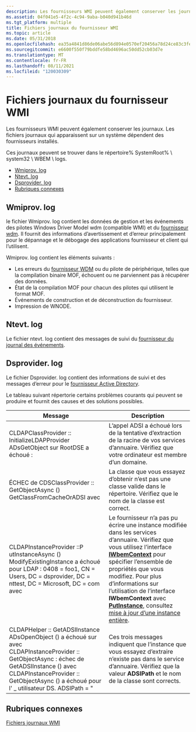 ```yaml
---
description: Les fournisseurs WMI peuvent également conserver les journaux. Les fichiers journaux qui apparaissent sur un système dépendent des fournisseurs installés.
ms.assetid: 04f041e5-4f2c-4c94-9aba-b040d941b46d
ms.tgt_platform: multiple
title: Fichiers journaux du fournisseur WMI
ms.topic: article
ms.date: 05/31/2018
ms.openlocfilehash: ea35a4841d86de06abe56d894e0570ef20456a78d24ce83c3fe6039cb4e2a67c
ms.sourcegitcommit: e6600f550f79bddfe58bd4696ac50dd52cb03d7e
ms.translationtype: MT
ms.contentlocale: fr-FR
ms.lasthandoff: 08/11/2021
ms.locfileid: "120030309"
---
```

# <a name="wmi-provider-log-files"></a>Fichiers journaux du fournisseur WMI

Les fournisseurs WMI peuvent également conserver les journaux. Les fichiers journaux qui apparaissent sur un système dépendent des fournisseurs installés.

Ces journaux peuvent se trouver dans le répertoire% SystemRoot% \\ system32 \\ WBEM \\ logs.

-   [Wmiprov. log](#wmiprovlog)
-   [Ntevt. log](#ntevtlog)
-   [Dsprovider. log](#dsproviderlog)
-   [Rubriques connexes](#related-topics)

## <a name="wmiprovlog"></a>Wmiprov. log

le fichier Wmiprov. log contient les données de gestion et les événements des pilotes Windows Driver Model wdm (compatible WMI) et du [fournisseur wdm](/windows/desktop/WmiCoreProv/wdm-provider). Il fournit des informations d’avertissement et d’erreur principalement pour le dépannage et le débogage des applications fournisseur et client qui l’utilisent.

Wmiprov. log contient les éléments suivants :

-   Les erreurs du [fournisseur WDM](/windows/desktop/WmiCoreProv/wdm-provider) ou du pilote de périphérique, telles que la compilation binaire MOF, échouent ou ne parviennent pas à récupérer des données.
-   État de la compilation MOF pour chacun des pilotes qui utilisent le format MOF.
-   Événements de construction et de déconstruction du fournisseur.
-   Impression de WNODE.

## <a name="ntevtlog"></a>Ntevt. log

Le fichier ntevt. log contient des messages de suivi du [fournisseur du journal des événements](/previous-versions/windows/desktop/eventlogprov/event-log-provider).

## <a name="dsproviderlog"></a>Dsprovider. log

Le fichier Dsprovider. log contient des informations de suivi et des messages d’erreur pour le [fournisseur Active Directory](/previous-versions/windows/desktop/dsprov/active-directory-provider).

Le tableau suivant répertorie certains problèmes courants qui peuvent se produire et fournit des causes et des solutions possibles.



| Message                                                                                                                                                                                                                                                                                                        | Description                                                                                                                                                                                                                                                                                                                                                                                                  |
|----------------------------------------------------------------------------------------------------------------------------------------------------------------------------------------------------------------------------------------------------------------------------------------------------------------|--------------------------------------------------------------------------------------------------------------------------------------------------------------------------------------------------------------------------------------------------------------------------------------------------------------------------------------------------------------------------------------------------------------|
| CLDAPClassProvider :: InitializeLDAPProvider ADsGetObject sur RootDSE a échoué : <hresult>                                                                                                                                                                                                                    | L’appel ADSI a échoué lors de la tentative d’extraction de la racine de vos services d’annuaire. Vérifiez que votre ordinateur est membre d’un domaine.                                                                                                                                                                                                                                                                             |
| ÉCHEC de CDSClassProvider :: GetObjectAsync () GetClassFromCacheOrADSI <class name> avec <hresult>                                                                                                                                                                                                  | La classe que vous essayez d’obtenir n’est pas une classe valide dans le répertoire. Vérifiez que le nom de la classe est correct.                                                                                                                                                                                                                                                                                                |
| CLDAPInstanceProvider ::P utInstanceAsync () ModifyExistingInstance a échoué pour LDAP : 0408 = foo1, CN = Users, DC = dsprovider, DC = nttest, DC = Microsoft, DC = com avec <hresult>                                                                                                                                       | Le fournisseur n’a pas pu écrire une instance modifiée dans les services d’annuaire. Vérifiez que vous utilisez l’interface [**IWbemContext**](/windows/desktop/api/WbemCli/nn-wbemcli-iwbemcontext) pour spécifier l’ensemble de propriétés que vous modifiez. Pour plus d’informations sur l’utilisation de l’interface **IWbemContext** avec [**PutInstance**](/windows/desktop/api/Provider/nf-provider-provider-putinstance(constcinstance__long)), consultez [mise à jour d’une instance entière](updating-an-entire-instance.md). |
| CLDAPHelper :: GetADSIInstance ADsOpenObject () a échoué sur <class name> avec <hresult><br/> CLDAPInstanceProvider :: GetObjectAsync : échec de GetADSIInstance () avec <hresult><br/> CLDAPInstanceProvider :: GetObjectAsync () a échoué pour l' \_ utilisateur DS. ADSIPath = "<class name><br/> | Ces trois messages indiquent que l’instance que vous essayez d’extraire n’existe pas dans le service d’annuaire. Vérifiez que la valeur **ADSIPath** et le nom de la classe sont corrects.                                                                                                                                                                                                                                |



 

## <a name="related-topics"></a>Rubriques connexes

<dl> <dt>

[Fichiers journaux WMI](wmi-log-files.md)
</dt> </dl>

 

